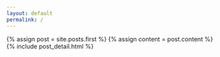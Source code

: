 ```yaml
---
layout: default
permalink: /
---
```


<div class="wrap">
    {% assign post = site.posts.first %}
    {% assign content = post.content %}
    {% include post_detail.html %}
</div>
